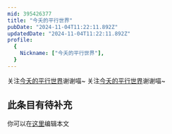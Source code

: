 ```yaml
---
mid: 395426377
title: "今夭的平行世界"
pubDate: "2024-11-04T11:22:11.892Z"
updatedDate: "2024-11-04T11:22:11.892Z"
profile:
  {
    Nickname: ["今夭的平行世界"],
  }
---
```


关注[今夭的平行世界](https://space.bilibili.com/395426377)谢谢喵~ 关注[今夭的平行世界](https://space.bilibili.com/395426377)谢谢喵~

## 此条目有待补充
你可以在[这里](https://github.com/Yuhanawa/VTuber.ICU/edit/master/src/content/v/今夭的平行世界/index.md)编辑本文
